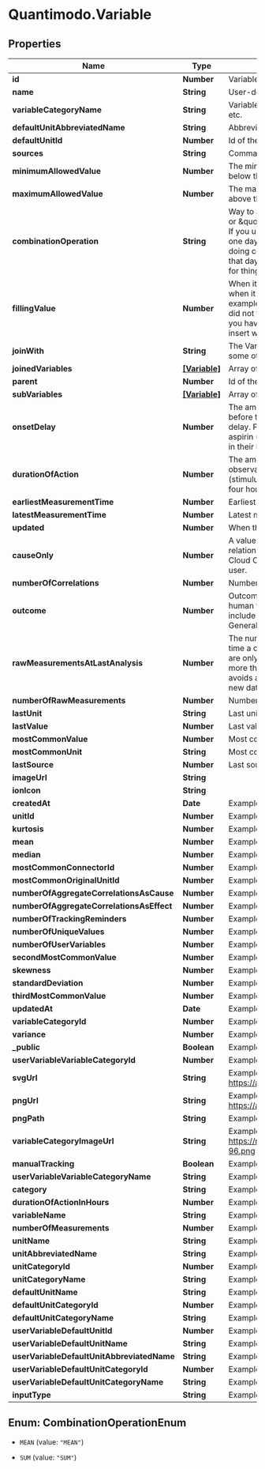 # Quantimodo.Variable

## Properties
Name | Type | Description | Notes
------------ | ------------- | ------------- | -------------
**id** | **Number** | Variable ID | [optional] 
**name** | **String** | User-defined variable display name. | 
**variableCategoryName** | **String** | Variable category like Mood, Sleep, Physical Activity, Treatment, Symptom, etc. | 
**defaultUnitAbbreviatedName** | **String** | Abbreviated name of the default unit for the variable | 
**defaultUnitId** | **Number** | Id of the default unit for the variable | 
**sources** | **String** | Comma-separated list of source names to limit variables to those sources | 
**minimumAllowedValue** | **Number** | The minimum allowed value for measurements. While you can record a value below this minimum, it will be excluded from the correlation analysis. | 
**maximumAllowedValue** | **Number** | The maximum allowed value for measurements. While you can record a value above this maximum, it will be excluded from the correlation analysis. | 
**combinationOperation** | **String** | Way to aggregate measurements over time. Options are \&quot;MEAN\&quot; or \&quot;SUM\&quot;. SUM should be used for things like minutes of exercise.  If you use MEAN for exercise, then a person might exercise more minutes in one day but add separate measurements that were smaller.  So when we are doing correlational analysis, we would think that the person exercised less that day even though they exercised more.  Conversely, we must use MEAN for things such as ratings which cannot be SUMMED. | 
**fillingValue** | **Number** | When it comes to analysis to determine the effects of this variable, knowing when it did not occur is as important as knowing when it did occur. For example, if you are tracking a medication, it is important to know when you did not take it, but you do not have to log zero values for all the days when you haven&#39;t taken it. Hence, you can specify a filling value (typically 0) to insert whenever data is missing. | 
**joinWith** | **String** | The Variable this Variable should be joined with. If the variable is joined with some other variable then it is not shown to user in the list of variables. | 
**joinedVariables** | [**[Variable]**](Variable.md) | Array of Variables that are joined with this Variable | 
**parent** | **Number** | Id of the parent variable if this variable has any parent | 
**subVariables** | [**[Variable]**](Variable.md) | Array of Variables that are sub variables to this Variable | 
**onsetDelay** | **Number** | The amount of time in seconds that elapses after the predictor/stimulus event before the outcome as perceived by a self-tracker is known as the onset delay. For example, the onset delay between the time a person takes an aspirin (predictor/stimulus event) and the time a person perceives a change in their headache severity (outcome) is approximately 30 minutes. | 
**durationOfAction** | **Number** | The amount of time over which a predictor/stimulus event can exert an observable influence on an outcome variable value. For instance, aspirin (stimulus/predictor) typically decreases headache severity for approximately four hours (duration of action) following the onset delay. | 
**earliestMeasurementTime** | **Number** | Earliest measurement time | 
**latestMeasurementTime** | **Number** | Latest measurement time | 
**updated** | **Number** | When this variable or its settings were last updated | 
**causeOnly** | **Number** | A value of 1 indicates that this variable is generally a cause in a causal relationship.  An example of a causeOnly variable would be a variable such as Cloud Cover which would generally not be influenced by the behaviour of the user. | 
**numberOfCorrelations** | **Number** | Number of correlations | 
**outcome** | **Number** | Outcome variables (those with &#x60;outcome&#x60; &#x3D;&#x3D; 1) are variables for which a human would generally want to identify the influencing factors. These include symptoms of illness, physique, mood, cognitive performance, etc.  Generally correlation calculations are only performed on outcome variables. | 
**rawMeasurementsAtLastAnalysis** | **Number** | The number of measurements that a given user had for this variable the last time a correlation calculation was performed. Generally correlation values are only updated once the current number of measurements for a variable is more than 10% greater than the rawMeasurementsAtLastAnalysis.  This avoids a computationally-demanding recalculation when there&#39;s not enough new data to make a significant difference in the correlation. | 
**numberOfRawMeasurements** | **Number** | Number of measurements | 
**lastUnit** | **String** | Last unit | 
**lastValue** | **Number** | Last value | 
**mostCommonValue** | **Number** | Most common value | 
**mostCommonUnit** | **String** | Most common unit | 
**lastSource** | **Number** | Last source | 
**imageUrl** | **String** |  | [optional] 
**ionIcon** | **String** |  | [optional] 
**createdAt** | **Date** | Example: 2014-10-23 03:41:06 | [optional] 
**unitId** | **Number** | Example: 34 | [optional] 
**kurtosis** | **Number** | Example: 10.764488721491 | [optional] 
**mean** | **Number** | Example: 2202.3886251393 | [optional] 
**median** | **Number** | Example: 2255.9284755781 | [optional] 
**mostCommonConnectorId** | **Number** | Example: 7 | [optional] 
**mostCommonOriginalUnitId** | **Number** | Example: 2 | [optional] 
**numberOfAggregateCorrelationsAsCause** | **Number** | Example: 386 | [optional] 
**numberOfAggregateCorrelationsAsEffect** | **Number** | Example: 2074 | [optional] 
**numberOfTrackingReminders** | **Number** | Example: 6 | [optional] 
**numberOfUniqueValues** | **Number** | Example: 74 | [optional] 
**numberOfUserVariables** | **Number** | Example: 307 | [optional] 
**secondMostCommonValue** | **Number** | Example: 8 | [optional] 
**skewness** | **Number** | Example: 0.2461351905455 | [optional] 
**standardDeviation** | **Number** | Example: 1840.535129803 | [optional] 
**thirdMostCommonValue** | **Number** | Example: 7 | [optional] 
**updatedAt** | **Date** | Example: 2017-07-31 03:57:06 | [optional] 
**variableCategoryId** | **Number** | Example: 6 | [optional] 
**variance** | **Number** | Example: 115947037.40816 | [optional] 
**_public** | **Boolean** | Example: 1 | [optional] 
**userVariableVariableCategoryId** | **Number** | Example: 6 | [optional] 
**svgUrl** | **String** | Example: https://app.quantimo.do/ionic/Modo/www/img/variable_categories/sleep.svg | [optional] 
**pngUrl** | **String** | Example: https://app.quantimo.do/ionic/Modo/www/img/variable_categories/sleep.png | [optional] 
**pngPath** | **String** | Example: img/variable_categories/sleep.png | [optional] 
**variableCategoryImageUrl** | **String** | Example: https://maxcdn.icons8.com/Color/PNG/96/Household/sleeping_in_bed-96.png | [optional] 
**manualTracking** | **Boolean** | Example: 1 | [optional] 
**userVariableVariableCategoryName** | **String** | Example: Sleep | [optional] 
**category** | **String** | Example: Sleep | [optional] 
**durationOfActionInHours** | **Number** | Example: 168 | [optional] 
**variableName** | **String** | Example: Sleep Duration | [optional] 
**numberOfMeasurements** | **Number** | Example: 308554 | [optional] 
**unitName** | **String** | Example: Hours | [optional] 
**unitAbbreviatedName** | **String** | Example: h | [optional] 
**unitCategoryId** | **Number** | Example: 1 | [optional] 
**unitCategoryName** | **String** | Example: Duration | [optional] 
**defaultUnitName** | **String** | Example: Hours | [optional] 
**defaultUnitCategoryId** | **Number** | Example: 1 | [optional] 
**defaultUnitCategoryName** | **String** | Example: Duration | [optional] 
**userVariableDefaultUnitId** | **Number** | Example: 34 | [optional] 
**userVariableDefaultUnitName** | **String** | Example: Hours | [optional] 
**userVariableDefaultUnitAbbreviatedName** | **String** | Example: h | [optional] 
**userVariableDefaultUnitCategoryId** | **Number** | Example: 1 | [optional] 
**userVariableDefaultUnitCategoryName** | **String** | Example: Duration | [optional] 
**inputType** | **String** | Example: slider | [optional] 


<a name="CombinationOperationEnum"></a>
## Enum: CombinationOperationEnum


* `MEAN` (value: `"MEAN"`)

* `SUM` (value: `"SUM"`)




